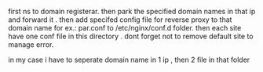 


first ns to domain registerar. then park the specified domain names in that ip and forward it . then add specifed config file for reverse proxy to that domain name for ex.: par.conf to
/etc/nginx/conf.d  folder. then each site have one conf file in this directory . dont forget not to remove default site to manage error.

in my case i have to seperate domain name in 1 ip , then 2 file in that folder
